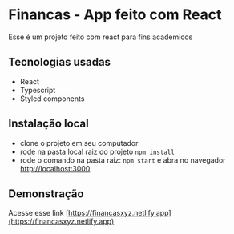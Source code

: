 # Financas - App feito com React

Esse é um projeto feito com react para fins academicos

## Tecnologias usadas

- React
- Typescript
- Styled components

## Instalação local

- clone o projeto em seu computador
- rode na pasta local raiz do projeto `npm install`
- rode o comando na pasta raiz: `npm start` e abra no navegador [http://localhost:3000](http://localhost:3000)

## Demonstração

Acesse esse link [https://financasxyz.netlify.app](https://financasxyz.netlify.app)
